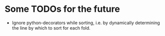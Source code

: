 
# Some TODOs for the future

* Ignore python-decorators while sorting, i.e. by dynamically determining the
  line by which to sort for each fold.
